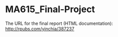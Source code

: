 # MA615_Final-Project
The URL for the final report (HTML documentation): http://rpubs.com/yinchia/387237
